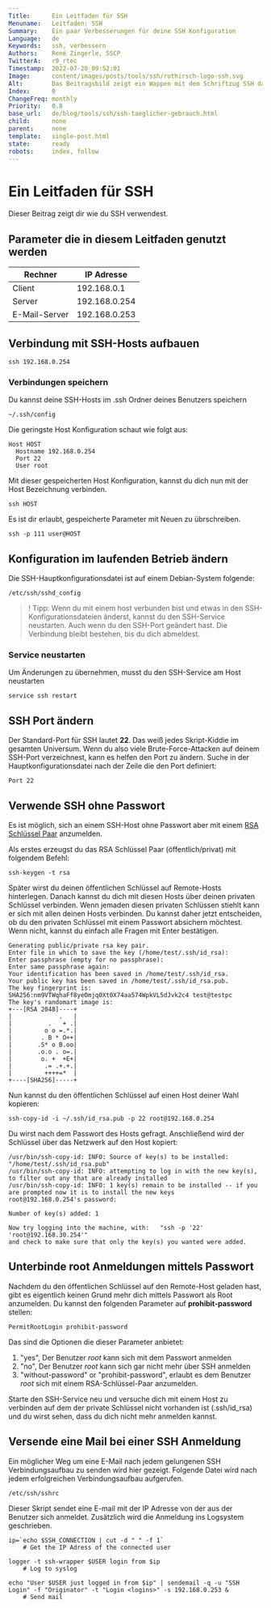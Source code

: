 ```yaml
---
Title:      Ein Leitfaden für SSH
Menuname:   Leitfaden: SSH
Summary:    Ein paar Verbesserungen für deine SSH Konfiguration
Language:   de
Keywords:   ssh, verbessern
Authors:    René Zingerle, SSCP
TwitterA:   r9_rtec
Timestamp:  2022-07-20_09:52:01
Image:      content/images/posts/tools/ssh/rothirsch-logo-ssh.svg
Alt:        Das Beitragsbild zeigt ein Wappen mit dem Schriftzug SSH darauf
Index:      0
ChangeFreq: monthly
Priority:   0.8
base_url:   de/blog/tools/ssh/ssh-taeglicher-gebrauch.html
child:      none
parent:     none
template:   single-post.html
state:      ready
robots:     index, follow
---
```


# Ein Leitfaden für SSH

Dieser Beitrag zeigt dir wie du SSH verwendest.

## Parameter die in diesem Leitfaden genutzt werden

Rechner       | IP Adresse
------------- | -------------
Client        | 192.168.0.1  
Server        | 192.168.0.254
E-Mail-Server | 192.168.0.253

## Verbindung mit SSH-Hosts aufbauen

`ssh 192.168.0.254`


### Verbindungen speichern

Du kannst deine SSH-Hosts im .ssh Ordner deines Benutzers speichern

    ~/.ssh/config

Die geringste Host Konfiguration schaut wie folgt aus:

    Host HOST
      Hostname 192.168.0.254
      Port 22
      User root

Mit dieser gespeicherten Host Konfiguration, kannst du dich nun mit der Host Bezeichnung verbinden.

`ssh HOST`

Es ist dir erlaubt, gespeicherte Parameter mit Neuen zu übrschreiben.

`ssh -p 111 user@HOST`

## Konfiguration im laufenden Betrieb ändern

Die SSH-Hauptkonfigurationsdatei ist auf einem Debian-System folgende:

`/etc/ssh/sshd_config`

> ! Tipp: Wenn du mit einem host  verbunden bist und etwas in den SSH-Konfigurationsdateien änderst, kannst du den SSH-Service neustarten. Auch wenn du den SSH-Port geändert hast. Die Verbindung bleibt bestehen, bis du dich abmeldest.

### Service neustarten

Um Änderungen zu übernehmen, musst du den SSH-Service am Host neustarten

`service ssh restart`

## SSH Port ändern

Der Standard-Port für SSH lautet __22__. Das weiß jedes Skript-Kiddie im gesamten Universum. Wenn du also viele Brute-Force-Attacken auf deinem SSH-Port verzeichnest, kann es helfen den Port zu ändern. Suche in der Hauptkonfigurationsdatei nach der Zeile die den Port definiert:

    Port 22

## Verwende SSH ohne Passwort

Es ist möglich, sich an einem SSH-Host ohne Passwort aber mit einem [RSA Schlüssel Paar](https://www.youtube.com/watch?v=AQDCe585Lnc) anzumelden.

Als erstes erzeugst du das RSA Schlüssel Paar (öffentlich/privat) mit folgendem Befehl:


`ssh-keygen -t rsa`

Später wirst du deinen öffentlichen Schlüssel auf Remote-Hosts hinterlegen. Danach kannst du dich mit diesen Hosts über deinen privaten Schlüssel verbinden. Wenn jemaden diesen privaten Schlüssen stiehlt kann er sich mit allen deinen Hosts verbinden. Du kannst daher  jetzt entscheiden, ob du den privaten Schlüssel mit einem Passwort absichern möchtest. Wenn nicht, kannst du einfach alle Fragen mit Enter bestätigen.

    Generating public/private rsa key pair.
    Enter file in which to save the key (/home/test/.ssh/id_rsa):
    Enter passphrase (empty for no passphrase):
    Enter same passphrase again:
    Your identification has been saved in /home/test/.ssh/id_rsa.
    Your public key has been saved in /home/test/.ssh/id_rsa.pub.
    The key fingerprint is:
    SHA256:nm9VTWqhaFf8yeOmjq0Xt0X74aa574WpkVL5dJvk2c4 test@testpc
    The key's randomart image is:
    +---[RSA 2048]----+
    |             .   |
    |          .   + .|
    |         o o =.*.|
    |        . B * O++|
    |       .S* o B.oo|
    |       .o.o . o=.|
    |        o. +  +E+|
    |         .= .+.+.|
    |         ++++=*  |
    +----[SHA256]-----+

Nun kannst du den öffentlichen Schlüssel auf einen Host deiner Wahl kopieren:

`ssh-copy-id -i ~/.ssh/id_rsa.pub -p 22 root@192.168.0.254`

Du wirst nach dem Passwort des Hosts gefragt. Anschließend wird der Schlüssel über das Netzwerk auf den Host kopiert:

    /usr/bin/ssh-copy-id: INFO: Source of key(s) to be installed: "/home/test/.ssh/id_rsa.pub"
    /usr/bin/ssh-copy-id: INFO: attempting to log in with the new key(s), to filter out any that are already installed
    /usr/bin/ssh-copy-id: INFO: 1 key(s) remain to be installed -- if you are prompted now it is to install the new keys
    root@192.168.0.254's password:

    Number of key(s) added: 1

    Now try logging into the machine, with:   "ssh -p '22' 'root@192.168.30.254'"
    and check to make sure that only the key(s) you wanted were added.


## Unterbinde root Anmeldungen mittels Passwort

Nachdem du den öffentlichen Schlüssel auf den Remote-Host geladen hast, gibt es eigentlich keinen Grund mehr dich mittels Passwort als Root anzumelden. Du kannst den folgenden Parameter auf __prohibit-password__ stellen:

    PermitRootLogin prohibit-password

Das sind die Optionen die dieser Parameter anbietet:

1. "yes", Der Benutzer *root* kann sich mit dem Passwort anmelden
2. "no", Der Benutzer *root* kann sich gar nicht mehr über SSH anmelden
3. "without-password" or "prohibit-password", erlaubt es dem Benutzer *root* sich mit einem RSA-Schlüssel-Paar anzumelden.

Starte den SSH-Service neu und versuche dich mit einem Host zu verbinden auf dem der private Schlüssel nicht vorhanden ist (.ssh/id_rsa) und du wirst sehen, dass du dich nicht mehr anmelden kannst.

## Versende eine Mail bei einer SSH Anmeldung

Ein möglicher Weg um eine E-Mail nach jedem gelungenen SSH Verbindungsaufbau zu senden wird hier gezeigt. Folgende Datei wird nach jedem erfolgreichen Verbindungsaufbau aufgerufen.

    /etc/ssh/sshrc

Dieser Skript sendet eine E-mail mit der IP Adresse von der aus der Benutzer sich anmeldet. Zusätzlich wird die Anmeldung ins Logsystem geschrieben.

    ip=`echo $SSH_CONNECTION | cut -d " " -f 1`
        # Get the IP Adress of the connected user

    logger -t ssh-wrapper $USER login from $ip
        # Log to syslog

    echo "User $USER just logged in from $ip" | sendemail -q -u "SSH Login" -f "Originator" -t "Login <logins>" -s 192.168.0.253 &
        # Send mail
